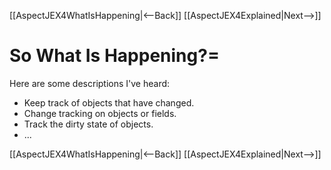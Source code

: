 [[AspectJEX4WhatIsHappening|<--Back]] [[AspectJEX4Explained|Next-->]]

# So What Is Happening?=
Here are some descriptions I've heard:
* Keep track of objects that have changed.
* Change tracking on objects or fields.
* Track the dirty state of objects.
* ...

[[AspectJEX4WhatIsHappening|<--Back]] [[AspectJEX4Explained|Next-->]]
